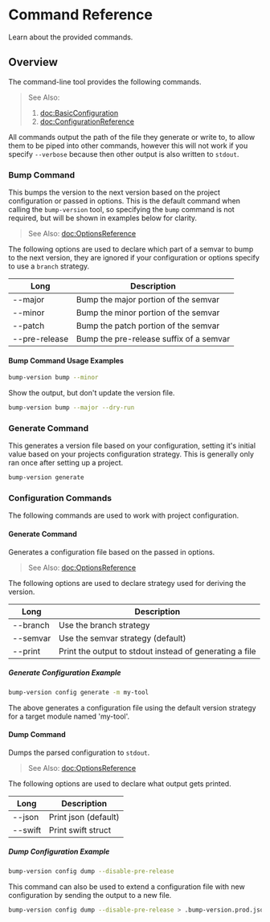 # Command Reference

Learn about the provided commands.

## Overview

The command-line tool provides the following commands.

> See Also:
>
> 1. <doc:BasicConfiguration>
> 1. <doc:ConfigurationReference>

All commands output the path of the file they generate or write to, to allow them to be piped into
other commands, however this will not work if you specify `--verbose` because then other output is
also written to `stdout`.

### Bump Command

This bumps the version to the next version based on the project configuration or passed in options.
This is the default command when calling the `bump-version` tool, so specifying the `bump` command
is not required, but will be shown in examples below for clarity.

> See Also: <doc:OptionsReference>

The following options are used to declare which part of a semvar to bump to the next version, they
are ignored if your configuration or options specify to use a `branch` strategy.

| Long          | Description                             |
| ------------- | --------------------------------------- |
| --major       | Bump the major portion of the semvar    |
| --minor       | Bump the minor portion of the semvar    |
| --patch       | Bump the patch portion of the semvar    |
| --pre-release | Bump the pre-release suffix of a semvar |

#### Bump Command Usage Examples

```bash
bump-version bump --minor
```

Show the output, but don't update the version file.

```bash
bump-version bump --major --dry-run
```

### Generate Command

This generates a version file based on your configuration, setting it's initial value based on your
projects configuration strategy. This is generally only ran once after setting up a project.

```bash
bump-version generate
```

### Configuration Commands

The following commands are used to work with project configuration.

#### Generate Command

Generates a configuration file based on the passed in options.

> See Also: <doc:OptionsReference>

The following options are used to declare strategy used for deriving the version.

| Long     | Description                                             |
| -------- | ------------------------------------------------------- |
| --branch | Use the branch strategy                                 |
| --semvar | Use the semvar strategy (default)                       |
| --print  | Print the output to stdout instead of generating a file |

##### Generate Configuration Example

```bash
bump-version config generate -m my-tool
```

The above generates a configuration file using the default version strategy for a target module
named 'my-tool'.

#### Dump Command

Dumps the parsed configuration to `stdout`.

> See Also: <doc:OptionsReference>

The following options are used to declare what output gets printed.

| Long    | Description          |
| ------- | -------------------- |
| --json  | Print json (default) |
| --swift | Print swift struct   |

##### Dump Configuration Example

```bash
bump-version config dump --disable-pre-release
```

This command can also be used to extend a configuration file with new configuration by sending the
output to a new file.

```bash
bump-version config dump --disable-pre-release > .bump-version.prod.json
```
